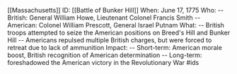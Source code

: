  [[Massachusetts]]
ID: [[Battle of Bunker Hill]]
When: June 17, 1775
Who:
-- British: General William Howe, Lieutenant Colonel Francis Smith
-- American: Colonel William Prescott, General Israel Putnam
What:
-- British troops attempted to seize the American positions on Breed's Hill and Bunker Hill
-- Americans repulsed multiple British charges, but were forced to retreat due to lack of ammunition
Impact:
-- Short-term: American morale boost, British recognition of American determination
-- Long-term: foreshadowed the American victory in the Revolutionary War
#ids